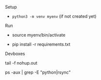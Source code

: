 
Setup
- `python3 -m venv myenv` (if not created yet)

Run

- source myenv/bin/activate

- pip install -r requirements.txt


Devboxes


tail -f nohup.out

ps -aux | grep -E "python|rsync"
